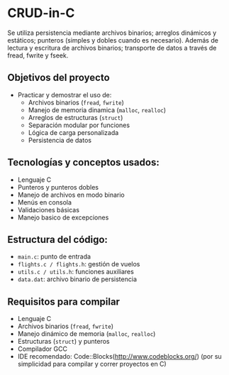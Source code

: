 # CRUD-in-C
Se utiliza persistencia mediante archivos binarios; arreglos dinámicos y estáticos; punteros (simples y dobles cuando es necesario). Además de lectura y escritura de archivos binarios; transporte de datos a través de fread, fwrite y fseek.

## Objetivos del proyecto

- Practicar y demostrar el uso de:
  - Archivos binarios (`fread`, `fwrite`)
  - Manejo de memoria dinamica (`malloc`, `realloc`)
  - Arreglos de estructuras (`struct`)
  - Separación modular por funciones
  - Lógica de carga personalizada
  - Persistencia de datos
## Tecnologías y conceptos usados:
- Lenguaje C
- Punteros y punteros dobles
- Manejo de archivos en modo binario
- Menús en consola
- Validaciones básicas
- Manejo basico de excepciones

## Estructura del código:
- `main.c`: punto de entrada
- `flights.c / flights.h`: gestión de vuelos
- `utils.c / utils.h`: funciones auxiliares
- `data.dat`: archivo binario de persistencia

## Requisitos para compilar
- Lenguaje C
- Archivos binarios (`fread`, `fwrite`)
- Manejo dinámico de memoria (`malloc`, `realloc`)
- Estructuras (`struct`) y punteros
- Compilador GCC
- IDE recomendado: Code::Blocks(http://www.codeblocks.org/) (por su simplicidad para compilar y correr proyectos en C)
